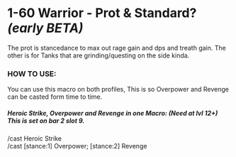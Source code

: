 # 1-60 Warrior - Prot & Standard? _(early BETA)_  
The prot is stancedance to max out rage gain and dps and treath gain. The other is for Tanks that are grinding/questing on the side kinda.

### HOW TO USE:  
You can use this macro on both profiles, This is so Overpower and Revenge can be casted form time to time.  
##### Heroic Strike, Overpower and Revenge in one Macro: _(Need at lvl 12+) This is set on bar 2 slot 9._  
/cast Heroic Strike  
/cast [stance:1] Overpower; [stance:2] Revenge
